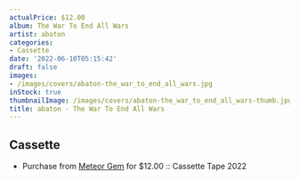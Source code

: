 ```yaml
---
actualPrice: $12.00
album: The War To End All Wars
artist: abaton
categories:
- Cassette
date: '2022-06-10T05:15:42'
draft: false
images:
- /images/covers/abaton-the_war_to_end_all_wars.jpg
inStock: true
thumbnailImage: /images/covers/abaton-the_war_to_end_all_wars-thumb.jpg
title: abaton - The War To End All Wars
---
```


## Cassette
* Purchase from [Meteor Gem](https://meteor-gem.com/products/used-sabaton-the-war-to-end-all-wars-cassette) for $12.00 :: Cassette Tape 2022
